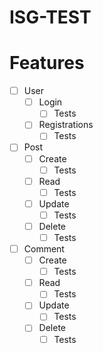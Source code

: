 # ISG-TEST

# Features
<!--ts-->
  * [ ] User
    * [ ] Login
      * [ ] Tests
    * [ ] Registrations
      * [ ] Tests
  * [ ] Post
    * [ ] Create
      * [ ] Tests
    * [ ] Read
      * [ ] Tests
    * [ ] Update
      * [ ] Tests
    * [ ] Delete
      * [ ] Tests
  * [ ] Comment
    * [ ] Create
      * [ ] Tests
    * [ ] Read
      * [ ] Tests
    * [ ] Update
      * [ ] Tests
    * [ ] Delete
      * [ ] Tests
<!--te-->